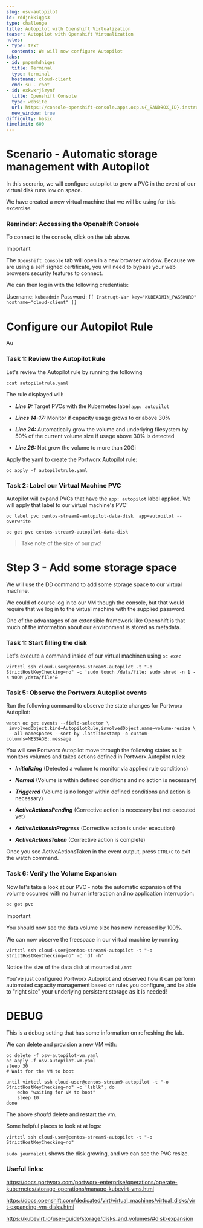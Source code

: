 ```yaml
---
slug: osv-autopilot
id: rddjnkkiqgs3
type: challenge
title: Autopilot with Openshift Virtualization
teaser: Autopilot with Openshift Virtualization
notes:
- type: text
  contents: We will now configure Autopilot
tabs:
- id: pnpemhdniqes
  title: Terminal
  type: terminal
  hostname: cloud-client
  cmd: su - root
- id: exkwxrj5zynf
  title: Openshift Console
  type: website
  url: https://console-openshift-console.apps.ocp.${_SANDBOX_ID}.instruqt.pxbbq.com
  new_window: true
difficulty: basic
timelimit: 600
---
```






Scenario - Automatic storage management with Autopilot
=====
In this scerario, we will configure autopilot to grow a PVC in the event of our virtual disk runs low on space.

We have created a new virtual machine that we will be using for this excercise.

### Reminder: Accessing the Openshift Console

To connect to the console, click on the tab above.

> [!IMPORTANT]
> The `Openshift Console` tab will open in a new browser window. Because we are using a self signed certificate, you will need to bypass your web browsers security features to connect.

We can then log in with the following credentials:

Username: `kubeadmin`
Password: `[[ Instruqt-Var key="KUBEADMIN_PASSWORD" hostname="cloud-client" ]]`


Configure our Autopilot Rule
=====

Au

### Task 1: Review the Autopilot Rule

Let's review the Autopilot rule by running the following
```bash,run
ccat autopilotrule.yaml
```
The rule displayed will:
 - ***Line 9:*** Target PVCs with the Kubernetes label `app: autopilot`

 - ***Lines 14-17:*** Monitor if capacity usage grows to or above 30%

 - ***Line 24:*** Automatically grow the volume and underlying filesystem by 50% of the current volume size if usage above 30% is detected

 - ***Line 26:*** Not grow the volume to more than 20Gi

Apply the yaml to create the Portworx Autopilot rule:
```bash,run
oc apply -f autopilotrule.yaml
```

### Task 2: Label our Virtual Machine PVC

Autopilot will expand PVCs that have the `app: autopilot` label applied. We will apply that label to our virtual machine's PVC'

```bash,run
oc label pvc centos-stream9-autopilot-data-disk  app=autopilot --overwrite
```

```bash,run
oc get pvc centos-stream9-autopilot-data-disk
```

> Take note of the size of our pvc!

Step 3 - Add some storage space
=====
We will use the DD command to add some storage space to our virtual machine.

We could of course log in to our VM though the console, but that would require that we log in to the virtual machine with the supplied password.

One of the advantages of an extensible framework like Openshift is that much of the information about our environment is stored as metadata.

### Task 1: Start filling the disk

Let's execute a command inside of our virtual machinen using `oc exec`


```bash,run
virtctl ssh cloud-user@centos-stream9-autopilot -t "-o StrictHostKeyChecking=no" -c 'sudo touch /data/file; sudo shred -n 1 -s 900M /data/file'&
```


### Task 5: Observe the Portworx Autopilot events
Run the following command to observe the state changes for Portworx Autopilot:
```bash,run
watch oc get events --field-selector \
 involvedObject.kind=AutopilotRule,involvedObject.name=volume-resize \
 --all-namespaces --sort-by .lastTimestamp -o custom-columns=MESSAGE:.message
```

You will see Portworx Autopilot move through the following states as it monitors volumes and takes actions defined in Portworx Autopilot rules:
 - ***Initializing*** (Detected a volume to monitor via applied rule conditions)

 - ***Normal*** (Volume is within defined conditions and no action is necessary)

 - ***Triggered*** (Volume is no longer within defined conditions and action is necessary)

 - ***ActiveActionsPending*** (Corrective action is necessary but not executed yet)

 - ***ActiveActionsInProgress*** (Corrective action is under execution)

 - ***ActiveActionsTaken*** (Corrective action is complete)

Once you see ActiveActionsTaken in the event output, press `CTRL+C` to exit the watch command.

### Task 6: Verify the Volume Expansion
Now let's take a look at our PVC - note the automatic expansion of the volume occurred with no human interaction and no application interruption:
```bash
oc get pvc
```
> [!IMPORTANT]
> You should now see the data volume size has now increased by 100%.



We can now observe the freespace in our virtual machine by running:
```bash,run
virtctl ssh cloud-user@centos-stream9-autopilot -t "-o StrictHostKeyChecking=no" -c 'df -h'
```
Notice the size of the data disk at mounted at `/mnt`

You've just configured Portworx Autopilot and observed how it can perform automated capacity management based on rules you configure, and be able to "right size" your underlying persistent storage as it is needed!


DEBUG
=====

This is a debug setting that has some information on refreshing the lab.

We can delete and provision a new VM with:
```bash,run
oc delete -f osv-autopilot-vm.yaml
oc apply -f osv-autopilot-vm.yaml
sleep 30
# Wait for the VM to boot

until virtctl ssh cloud-user@centos-stream9-autopilot -t "-o StrictHostKeyChecking=no" -c 'lsblk'; do
    echo "waiting for VM to boot"
    sleep 10
done
```

The above *should* delete and restart the vm.

Some helpful places to look at at logs:
```bash,run
virtctl ssh cloud-user@centos-stream9-autopilot -t "-o StrictHostKeyChecking=no"
```

`sudo journalctl` shows the disk growing, and we can see the PVC resize.

### Useful links:
https://docs.portworx.com/portworx-enterprise/operations/operate-kubernetes/storage-operations/manage-kubevirt-vms.html

https://docs.openshift.com/dedicated/virt/virtual_machines/virtual_disks/virt-expanding-vm-disks.html

https://kubevirt.io/user-guide/storage/disks_and_volumes/#disk-expansion

